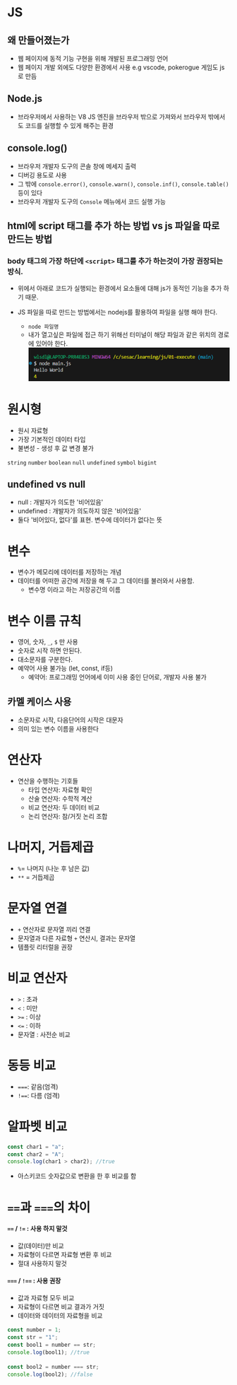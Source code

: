 # JS

## 왜 만들어졌는가

- 웹 페이지에 동적 기능 구현을 위해 개발된 프로그래밍 언어
- 웹 페이지 개발 외에도 다양한 환경에서 사용 e.g vscode, pokerogue 게임도 js로 만듬

## Node.js

- 브라우저에서 사용하는 V8 JS 엔진을 브라우저 밖으로 가져와서 브라우저 밖에서도 코드를 실행할 수 있게 해주는 환경

## console.log()

- 브라우저 개발자 도구의 콘솔 창에 메세지 출력
- 디버깅 용도로 사용
- 그 밖에 `console.error()`, `console.warn()`, `console.inf()`, `console.table()` 등이 있다
- 브라우저 개발자 도구의 `Console` 메뉴에서 코드 실행 가능

## html에 script 태그를 추가 하는 방법 vs js 파일을 따로 만드는 방법

### body 태그의 가장 하단에 `<script>` 태그를 추가 하는것이 가장 권장되는 방식.

- 위에서 아래로 코드가 실행되는 환경에서 요소들에 대해 js가 동적인 기능을 추가 하기 때문.

- JS 파일을 따로 만드는 방법에서는 nodejs를 활용하여 파일을 실행 해야 한다.
  - `node 파일명`
  - 내가 열고싶은 파일에 접근 하기 위해선 터미널이 해당 파일과 같은 위치의 경로에 있어야 한다.
    ![alt text](image.png)

# 원시형

- 원시 자료형
- 가장 기본적인 데이터 타입
- 불변성 - 생성 후 값 변경 불가

`string`
`number`
`boolean`
`null`
`undefined`
`symbol`
`bigint`

## undefined vs null

- null : 개발자가 의도한 '비어있음'
- undefined : 개발자가 의도하지 않은 '비어있음'
- 둘다 '비어있다, 없다'를 표현. 변수에 데이터가 없다는 뜻

# 변수

- 변수가 메모리에 데이터를 저장하는 개념
- 데이터를 어떠한 공간에 저장을 해 두고 그 데이터를 불러와서 사용함.
  - 변수명 이라고 하는 저장공간의 이름

# 변수 이름 규칙

- 영어, 숫자, `_`, `$` 만 사용
- 숫자로 시작 하면 안된다.
- 대소문자를 구분한다.
- 예약어 사용 불가능 (let, const, if등)
  - 예약어: 프로그래밍 언어에세 이미 사용 중인 단어로, 개발자 사용 불가

## 카멜 케이스 사용

- 소문자로 시작, 다음단어의 시작은 대문자
- 의미 있는 변수 이름을 사용한다

# 연산자

- 연산을 수행하는 기호들
  - 타입 연산자: 자료형 확인
  - 산술 연산자: 수학적 계산
  - 비교 연산자: 두 데이터 비교
  - 논리 연산자: 참/거짓 논리 조합

# 나머지, 거듭제곱

- `%`= 나머지 (나눈 후 남은 값)
- `**` = 거듭제곱

# 문자열 연결

- `+` 연산자로 문자열 끼리 연결
- 문자열과 다른 자료형 `+` 연산시, 결과는 문자열
- 템플릿 리터럴을 권장

# 비교 연산자

- `>` : 초과
- `<` : 미만
- `>=` : 이상
- `<=` : 이하
- 문자열 : 사전순 비교

# 동등 비교

- `===`: 같음(엄격)
- `!==`: 다름 (엄격)

# 알파벳 비교

```javascript
const char1 = "a";
const char2 = "A";
console.log(char1 > char2); //true
```

- 아스키코드 숫자값으로 변환을 한 후 비교를 함

# `==`과 `===`의 차이

#### `==` / `!=` : 사용 하지 말것

- 값(데이터)만 비교
- 자료형이 다르면 자료형 변환 후 비교
- 절대 사용하지 말것

#### `===` / `!==` : 사용 권장

- 값과 자료형 모두 비교
- 자료형이 다르면 비교 결과가 거짓
- 데이터와 데이터의 자료형을 비교

```js
const number = 1;
const str = "1";
const bool1 = number == str;
console.log(bool1); //true

const bool2 = number === str;
console.log(bool2); //false
```
